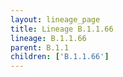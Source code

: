```yaml
---
layout: lineage_page
title: Lineage B.1.1.66
lineage: B.1.1.66
parent: B.1.1
children: ['B.1.1.66']
---
```

